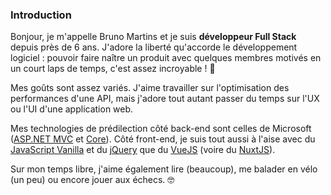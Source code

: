 ### Introduction

Bonjour, je m'appelle Bruno Martins et je suis **développeur Full Stack** depuis près de 6 ans.
J'adore la liberté qu'accorde le développement logiciel : pouvoir faire naître un
produit avec quelques membres motivés en un court laps de temps, c'est assez incroyable ! 🚀

Mes goûts sont assez variés. J'aime travailler sur l'optimisation des performances d'une API, mais j'adore
tout autant passer du temps sur l'UX ou l'UI d'une application web.

Mes technologies de prédilection côté back-end sont celles de Microsoft ([ASP.NET MVC](https://docs.microsoft.com/en-us/aspnet/mvc/overview/getting-started/introduction/getting-started) et [Core](https://docs.microsoft.com/en-us/aspnet/core/?view=aspnetcore-5.0)).
Côté front-end, je suis tout aussi à l'aise avec du [JavaScript Vanilla](https://developer.mozilla.org/fr/docs/Web/JavaScript) et
du [jQuery](https://jquery.com/) que du [VueJS](https://vuejs.org/) (voire du [NuxtJS](https://nuxtjs.org/)).

Sur mon temps libre, j'aime également lire (beaucoup), me balader en vélo (un peu) ou encore jouer aux échecs. 🤓

